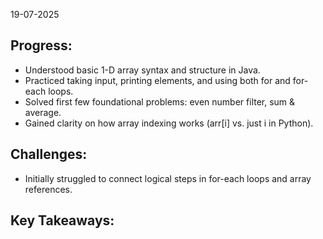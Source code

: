 19-07-2025

##  Progress:
* Understood basic 1-D array syntax and structure in Java.
* Practiced taking input, printing elements, and using both for and for-each loops.
* Solved first few foundational problems: even number filter, sum & average.
* Gained clarity on how array indexing works (arr[i] vs. just i in Python).

## Challenges:
* Initially struggled to connect logical steps in for-each loops and array references.

## Key Takeaways:


